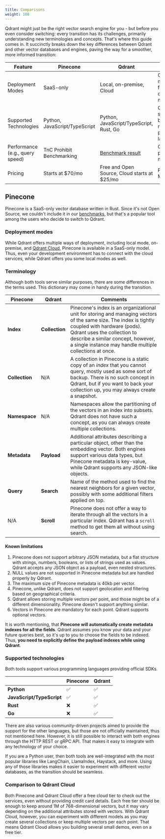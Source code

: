```yaml
---
title: Comparisons
weight: 180
---
```


Qdrant might just be the right vector search engine for you - but before you even consider switching: every transition has its challenges, primarily understanding new terminologies and concepts. 
That's where this guide comes in. It succinctly breaks down the key differences between Qdrant and other vector databases and engines, paving the way for a smoother, more informed transition:

| Feature                         | Pinecone                      | Qdrant                                       | Comments                                                 |
|---------------------------------|-------------------------------|----------------------------------------------|----------------------------------------------------------|
| Deployment Modes                | SaaS-only                     | Local, on-premise, Cloud                     | Qdrant offers more flexibility in deployment modes       |
| Supported Technologies          | Python, JavaScript/TypeScript | Python, JavaScript/TypeScript, Rust, Go      | Qdrant supports a broader range of programming languages |
| Performance (e.g., query speed) | TnC Prohibit Benchmarking     | [Benchmark result](/benchmarks/)             | Compare performance metrics                              |
| Pricing                         | Starts at $70/mo              | Free and Open Source, Cloud starts at $25/mo | Pricing as on May 2023                                   |

## Pinecone

Pinecone is a SaaS-only vector database written in Rust. Since it's not Open Source, we couldn't include it in our 
[benchmarks](/benchmarks/), but that's a popular tool among the users who decide to switch to Qdrant. 

### Deployment modes

While Qdrant offers multiple ways of deployment, including local mode, on-premise, and [Qdrant Cloud](https://cloud.qdrant.io/), 
Pinecone is available in a SaaS-only model. Thus, even your development environment has to connect with the cloud services,
while Qdrant offers you some local modes as well.

### Terminology

Although both tools serve similar purposes, there are some differences in the terms used. This dictionary may come 
in handy during the transition.

| Pinecone       | Qdrant         | Comments                                                                                                                                                                                                                                                                       |
|----------------|----------------|--------------------------------------------------------------------------------------------------------------------------------------------------------------------------------------------------------------------------------------------------------------------------------|
| **Index**      | **Collection** | Pinecone's index is an organizational unit for storing and managing vectors of the same size. The index is tightly coupled with hardware (pods). Qdrant uses the collection to describe a similar concept, however, a single instance may handle multiple collections at once. |
| **Collection** | N/A            | A collection in Pinecone is a static copy of an *index* that you cannot query, mostly used as some sort of backup. There is no such concept in Qdrant, but if you want to back your collection up, you may always create a snapshot.                                           |
| **Namespace**  | N/A            | Namespaces allow the partitioning of the vectors in an index into subsets. Qdrant does not have such a concept, as you can always create multiple collections.                                                                                                                 |
| **Metadata**   | **Payload**    | Additional attributes describing a particular object, other than the embedding vector. Both engines support various data types, but Pinecone metadata is key-value, while Qdrant supports any JSON-like objects.                                                               |
| **Query**      | **Search**     | Name of the method used to find the nearest neighbors for a given vector, possibly with some additional filters applied on top.                                                                                                                                                |
| N/A            | **Scroll**     | Pinecone does not offer a way to iterate through all the vectors in a particular index. Qdrant has a `scroll` method to get them all without using search.                                                                                                                     |

#### Known limitations

1. Pinecone does not support arbitrary JSON metadata, but a flat structure with strings, numbers, booleans, or lists of strings used as values. Qdrant accepts any JSON object as a payload, even nested structures.
2. NULL values are not supported in Pinecone metadata but are handled properly by Qdrant.
3. The maximum size of Pinecone metadata is 40kb per vector. 
4. Pinecone, unlike Qdrant, does not support geolocation and filtering based on geographical criteria.
5. Qdrant allows storing multiple vectors per point, and those might be of a different dimensionality. Pinecone doesn't support anything similar.
6. Vectors in Pinecone are mandatory for each point. Qdrant supports optional vectors.

It is worth mentioning, that **Pinecone will automatically create metadata indexes for all the fields**. Qdrant assumes you know
your data and your future queries best, so it's up to you to choose the fields to be indexed. Thus, **you need to explicitly define the payload indexes while using Qdrant**.

### Supported technologies

Both tools support various programming languages providing official SDKs.

|                           | Pinecone             | Qdrant               |
|---------------------------|----------------------|----------------------|
| **Python**                | ✅                    | ✅                    |
| **JavaScript/TypeScript** | ✅                    | ✅                    |
| **Rust**                  | ❌                    | ✅                    |
| **Go**                    | ❌                    | ✅                    |

There are also various community-driven projects aimed to provide the support for the other languages, but those are not officially 
maintained, thus not mentioned here. However, it is still possible to interact with both engines through the HTTP REST or gRPC API. 
That makes it easy to integrate with any technology of your choice.

If you are a Python user, then both tools are well-integrated with the most popular libraries like LangChain, LlamaIndex, Haystack, and more. 
Using any of those libraries makes it easier to experiment with different vector databases, as the transition should be seamless.

### Comparison to Qdrant Cloud

Both Pinecone and Qdrant Cloud offer a free cloud tier to check out the services, even without providing credit card details.
Each free tier should be enough to keep around 1M of 768-dimensional vectors, but it may vary depending on the additional attributes 
stored with vectors. With Qdrant Cloud, however, you can experiment with different models as you may create several collections 
or keep multiple vectors per each point. That means Qdrant Cloud allows you building several small demos, even on a free tier.
